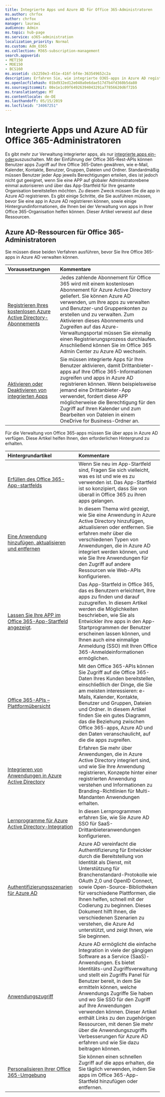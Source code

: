 ```yaml
---
title: Integrierte Apps und Azure AD für Office 365-Administratoren
ms.author: chrfox
author: chrfox
manager: laurawi
audience: Admin
ms.topic: hub-page
ms.service: o365-administration
localization_priority: Normal
ms.custom: Adm_O365
ms.collection: M365-subscription-management
search.appverid:
- MET150
- MOE150
- BCS160
ms.assetid: cb2250e3-451e-416f-bf4e-363549652c2a
description: Erfahren Sie, wie integrierte O365-apps in Azure AD registriert und verwaltet werden.
ms.openlocfilehash: 01bd932ed12e040a0e6dae517d7b4fd360b5da80
ms.sourcegitcommit: 08e1e1c09f64926394043291a77856620d6f72b5
ms.translationtype: MT
ms.contentlocale: de-DE
ms.lasthandoff: 05/15/2019
ms.locfileid: "34067251"
---
```

# <a name="integrated-apps-and-azure-ad-for-office-365-administrators"></a>Integrierte Apps und Azure AD für Office 365-Administratoren

Es gibt mehr zur Verwaltung integrierter apps, als nur [integrierte apps ein-oder](https://support.office.com/article/7e453a40-66df-44ab-92a1-96786cb7fb34#__toc379982114)auszuschalten. Mit der Einführung der Office 365-Rest-APIs können Benutzer apps Zugriff auf Ihre Office 365-Daten gewähren, wie e-Mail, Kalender, Kontakte, Benutzer, Gruppen, Dateien und Ordner. Standardmäßig müssen Benutzer jeder App jeweils Berechtigungen erteilen, dies ist jedoch nicht gut geeignet, wenn Sie eine APP auf globaler Administratorebene einmal autorisieren und über das App-Startfeld für Ihre gesamte Organisation bereitstellen möchten. Zu diesem Zweck müssen Sie die app in Azure AD registrieren. Es gibt einige Schritte, die Sie ausführen müssen, bevor Sie eine app in Azure AD registrieren können, sowie einige Hintergrundinformationen, die Ihnen bei der Verwaltung von apps in Ihrer Office 365-Organisation helfen können. Dieser Artikel verweist auf diese Ressourcen.
  
## <a name="azure-ad-resources-for-office-365-admins"></a>Azure AD-Ressourcen für Office 365-Administratoren

Sie müssen diese beiden Verfahren ausführen, bevor Sie Ihre Office 365-apps in Azure AD verwalten können.
  
|**Voraussetzungen**|**Kommentare**|
|:-----|:-----|
|[Registrieren Ihres kostenlosen Azure Active Directory-Abonnements](https://go.microsoft.com/fwlink/?LinkId=617127) <br/> |Jedes zahlende Abonnement für Office 365 wird mit einem kostenlosen Abonnement für Azure Active Directory geliefert. Sie können Azure AD verwenden, um Ihre apps zu verwalten und Benutzer-und Gruppenkonten zu erstellen und zu verwalten. Zum Aktivieren dieses Abonnements und Zugreifen auf das Azure-Verwaltungsportal müssen Sie einmalig einen Registrierungsprozess durchlaufen. Anschließend können Sie im Office 365 Admin Center zu Azure AD wechseln.  <br/> |
|[Aktivieren oder Deaktivieren von integrierten Apps](https://support.office.com/article/7e453a40-66df-44ab-92a1-96786cb7fb34#__toc379982114) <br/> |Sie müssen integrierte Apps für Ihre Benutzer aktivieren, damit Drittanbieter-apps auf Ihre Office 365-Informationen zugreifen und apps in Azure AD registrieren können. Wenn beispielsweise jemand eine Drittanbieter-App verwendet, fordert diese APP möglicherweise die Berechtigung für den Zugriff auf Ihren Kalender und zum Bearbeiten von Dateien in einem OneDrive for Business-Ordner an.  <br/> |
   
Für die Verwaltung von Office 365-apps müssen Sie über apps in Azure AD verfügen. Diese Artikel helfen Ihnen, den erforderlichen Hintergrund zu erhalten.
  
|**Hintergrundartikel**|**Kommentare**|
|:-----|:-----|
|[Erfüllen des Office 365-App-startfelds](https://support.office.com/article/79f12104-6fed-442f-96a0-eb089a3f476a) <br/> |Wenn Sie neu im App-Startfeld sind, Fragen Sie sich vielleicht, was es ist und wie es zu verwenden ist. Das App-Startfeld ist so konzipiert, dass Sie von überall in Office 365 zu ihren apps gelangen.  <br/> |
|[Eine Anwendung hinzufügen, aktualisieren und entfernen](https://go.microsoft.com/fwlink/?LinkId=617137) <br/> |In diesem Thema wird gezeigt, wie Sie eine Anwendung in Azure Active Directory hinzufügen, aktualisieren oder entfernen. Sie erfahren mehr über die verschiedenen Typen von Anwendungen, die in Azure AD integriert werden können, und wie Sie Ihre Anwendungen für den Zugriff auf andere Ressourcen wie Web-APIs konfigurieren.  <br/> |
|[Lassen Sie Ihre APP im Office 365-App-Startfeld angezeigt](https://go.microsoft.com/fwlink/?LinkId=617138).  <br/> |Das App-Startfeld in Office 365, das es Benutzern erleichtert, Ihre apps zu finden und darauf zuzugreifen. In diesem Artikel werden die Möglichkeiten beschrieben, wie Sie als Entwickler ihre apps in den App-Startprogrammen der Benutzer erscheinen lassen können, und Ihnen auch eine einmalige Anmeldung (SSO) mit Ihren Office 365-Anmeldeinformationen ermöglichen.  <br/> |
|[Office 365-APIs – Plattformübersicht](https://go.microsoft.com/fwlink/?LinkId=617140) <br/> |Mit den Office 365-APIs können Sie Zugriff auf die Office 365-Daten Ihres Kunden bereitstellen, einschließlich der Dinge, die Sie am meisten interessieren: e-Mails, Kalender, Kontakte, Benutzer und Gruppen, Dateien und Ordner. In diesem Artikel finden Sie ein gutes Diagramm, das die Beziehung zwischen Office 365-apps, Azure AD und den Daten veranschaulicht, auf die die apps zugreifen.  <br/> |
|[Integrieren von Anwendungen in Azure Active Directory](https://docs.microsoft.com/azure/active-directory/develop/quickstart-v1-add-azure-ad-app) <br/> | Erfahren Sie mehr über Anwendungen, die in Azure Active Directory integriert sind, und wie Sie Ihre Anwendung registrieren, Konzepte hinter einer registrierten Anwendung verstehen und Informationen zu Branding-Richtlinien für Multi-Mandanten Anwendungen erhalten.  <br/> |
|[Lernprogramme für Azure Active Directory-Integration](https://docs.microsoft.com/azure/active-directory/saas-apps/tutorial-list) <br/> |In diesen Lernprogrammen erfahren Sie, wie Sie Azure AD SSO für SaaS-Drittanbieteranwendungen konfigurieren.  <br/> |
|[Authentifizierungsszenarien für Azure AD](https://go.microsoft.com/fwlink/?LinkId=617145) <br/> |Azure AD vereinfacht die Authentifizierung für Entwickler durch die Bereitstellung von Identität als Dienst, mit Unterstützung für Branchenstandard-Protokolle wie OAuth 2,0 und OpenID Connect, sowie Open-Source-Bibliotheken für verschiedene Plattformen, die Ihnen helfen, schnell mit der Codierung zu beginnen. Dieses Dokument hilft Ihnen, die verschiedenen Szenarien zu verstehen, die Azure Ad unterstützt, und zeigt Ihnen, wie Sie beginnen.  <br/> |
|[Anwendungszugriff](https://docs.microsoft.com/azure/active-directory/manage-apps/what-is-access-management) <br/> |Azure AD ermöglicht die einfache Integration in viele der gängigen Software as a Service (SaaS)-Anwendungen. Es bietet Identitäts-und Zugriffsverwaltung und stellt ein Zugriffs Panel für Benutzer bereit, in dem Sie ermitteln können, welche Anwendungs Zugriffe Sie haben und wo Sie SSO für den Zugriff auf Ihre Anwendungen verwenden können. Dieser Artikel enthält Links zu den zugehörigen Ressourcen, mit denen Sie mehr über die Anwendungszugriffs Verbesserungen für Azure AD erfahren und wie Sie dazu beitragen können.  <br/> |
|[Personalisieren Ihrer Office 365-Umgebung](https://support.office.com/article/eb34a21b-52fa-4fbf-a8d5-146132242985) <br/> |Sie können einen schnellen Zugriff auf die apps erhalten, die Sie täglich verwenden, indem Sie apps im Office 365-App-Startfeld hinzufügen oder entfernen.  <br/> |
   


